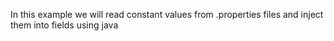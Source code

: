 In this example we will read constant values from .properties files and inject them into
fields using java 
